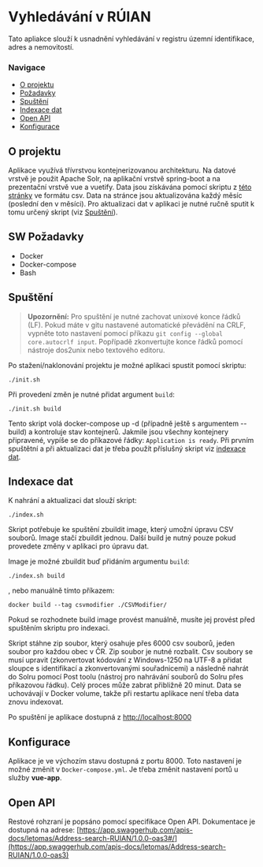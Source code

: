 # Vyhledávání v RÚIAN
Tato apliakce slouží k usnadnění vyhledávání v registru územní identifikace, adres a nemovitostí.

### Navigace
  - [O projektu](#o-projektu)
  - [Požadavky](#sw-po%c5%beadavky)
  - [Spuštění](#spu%c5%a1t%c4%9bn%c3%ad)
  - [Indexace dat](#indexace-dat)
  - [Open API](#open-api)
  - [Konfigurace](#konfigurace)

## O projektu
Aplikace využívá třívrstvou kontejnerizovanou architekturu. Na datové vrstvě je použit Apache Solr, na aplikační vrstvě spring-boot a na prezentační vrstvě vue a vuetify. Data jsou získávána pomocí skriptu z [této stránky](https://nahlizenidokn.cuzk.cz/StahniAdresniMistaRUIAN.aspx) ve formátu csv. Data na stránce jsou aktualizována každý měsíc (poslední den v měsíci). Pro aktualizaci dat v aplikaci je nutné ručně sputit k tomu určený skript (viz [Spuštění](#spuštění)).

## SW Požadavky
- Docker
- Docker-compose
- Bash

## Spuštění
>**Upozornění:** Pro spuštění je nutné zachovat unixové konce řádků (LF). Pokud máte v gitu nastavené automatické převádění na CRLF, vypněte toto nastavení pomocí příkazu `git config --global core.autocrlf input`. Popřípadě zkonvertujte konce řádků pomocí nástroje dos2unix nebo textového editoru.

Po stažení/naklonování projektu je možné aplikaci spustit pomocí skriptu:
```
./init.sh
```
Při provedení změn je nutné přidat argument `build`:
```
./init.sh build
```
Tento skript volá docker-compose up -d (případně ještě s argumentem --build) a kontroluje stav kontejnerů. Jakmile jsou všechny kontejnery připravené, vypíše se do příkazové řádky: `Application is ready`. Při prvním spuštětní a při aktualizaci dat je třeba použít příslušný skript viz [indexace dat](#indexace-dat).


## Indexace dat
K nahrání a aktualizaci dat slouží skript:
```
./index.sh
```
Skript potřebuje ke spuštění zbuildit image, který umožní úpravu CSV souborů. Image stačí zbuildit jednou. Další build je nutný pouze pokud provedete změny v aplikaci pro úpravu dat.

 Image je možné zbuildit buď přidáním argumentu `build`:
```
./index.sh build
```
, nebo manuálně tímto příkazem:
```
docker build --tag csvmodifier ./CSVModifier/
```
Pokud se rozhodnete build image provést manuálně, musíte jej provést před spuštěním skriptu pro indexaci.

Skript stáhne zip soubor, který osahuje přes 6000 csv souborů, jeden soubor pro každou obec v ČR. Zip soubor je nutné rozbalit. Csv soubory se musí upravit (zkonvertovat kódování z Windows-1250 na UTF-8 a přidat sloupce s identifikací a zkonvertovanými souřadnicemi) a následně nahrát do Solru pomocí Post toolu (nástroj pro nahrávání souborů do Solru přes příkazovou řádku). Celý proces může zabrat přibližně 20 minut. Data se uchovávají v Docker volume, takže při restartu aplikace není třeba data znovu indexovat.

Po spuštění je aplikace dostupná z [http://localhost:8000](http://localhost:8000)

## Konfigurace
Aplikace je ve výchozím stavu dostupná z portu 8000. Toto nastavení je možné změnit v `Docker-compose.yml`. Je třeba změnit nastavení portů u služby **vue-app**.

## Open API
Restové rohzraní je popsáno pomocí specifikace Open API. Dokumentace je dostupná na adrese:
[https://app.swaggerhub.com/apis-docs/letomas/Address-search-RUIAN/1.0.0-oas3#/](https://app.swaggerhub.com/apis-docs/letomas/Address-search-RUIAN/1.0.0-oas3)
